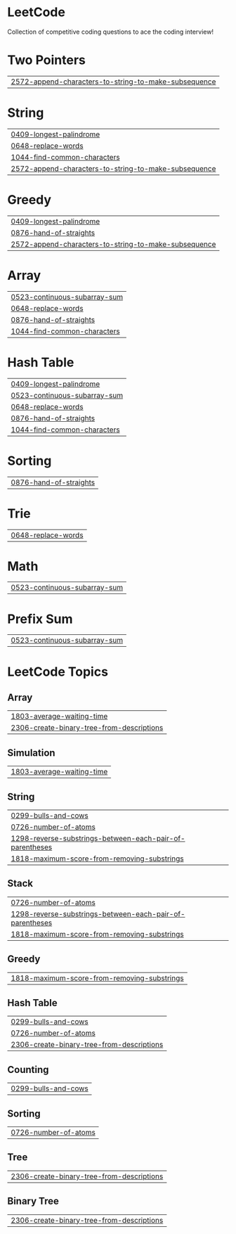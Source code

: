 # LeetCode
Collection of competitive coding questions to ace the coding interview!


# Two Pointers
|  |
| ------- |
| [2572-append-characters-to-string-to-make-subsequence](https://github.com/thekrishpatel/Competitive_coding/tree/master/2572-append-characters-to-string-to-make-subsequence) |
# String
|  |
| ------- |
| [0409-longest-palindrome](https://github.com/thekrishpatel/Competitive_coding/tree/master/0409-longest-palindrome) |
| [0648-replace-words](https://github.com/thekrishpatel/Competitive_coding/tree/master/0648-replace-words) |
| [1044-find-common-characters](https://github.com/thekrishpatel/Competitive_coding/tree/master/1044-find-common-characters) |
| [2572-append-characters-to-string-to-make-subsequence](https://github.com/thekrishpatel/Competitive_coding/tree/master/2572-append-characters-to-string-to-make-subsequence) |
# Greedy
|  |
| ------- |
| [0409-longest-palindrome](https://github.com/thekrishpatel/Competitive_coding/tree/master/0409-longest-palindrome) |
| [0876-hand-of-straights](https://github.com/thekrishpatel/Competitive_coding/tree/master/0876-hand-of-straights) |
| [2572-append-characters-to-string-to-make-subsequence](https://github.com/thekrishpatel/Competitive_coding/tree/master/2572-append-characters-to-string-to-make-subsequence) |
# Array
|  |
| ------- |
| [0523-continuous-subarray-sum](https://github.com/thekrishpatel/Competitive_coding/tree/master/0523-continuous-subarray-sum) |
| [0648-replace-words](https://github.com/thekrishpatel/Competitive_coding/tree/master/0648-replace-words) |
| [0876-hand-of-straights](https://github.com/thekrishpatel/Competitive_coding/tree/master/0876-hand-of-straights) |
| [1044-find-common-characters](https://github.com/thekrishpatel/Competitive_coding/tree/master/1044-find-common-characters) |
# Hash Table
|  |
| ------- |
| [0409-longest-palindrome](https://github.com/thekrishpatel/Competitive_coding/tree/master/0409-longest-palindrome) |
| [0523-continuous-subarray-sum](https://github.com/thekrishpatel/Competitive_coding/tree/master/0523-continuous-subarray-sum) |
| [0648-replace-words](https://github.com/thekrishpatel/Competitive_coding/tree/master/0648-replace-words) |
| [0876-hand-of-straights](https://github.com/thekrishpatel/Competitive_coding/tree/master/0876-hand-of-straights) |
| [1044-find-common-characters](https://github.com/thekrishpatel/Competitive_coding/tree/master/1044-find-common-characters) |
# Sorting
|  |
| ------- |
| [0876-hand-of-straights](https://github.com/thekrishpatel/Competitive_coding/tree/master/0876-hand-of-straights) |
# Trie
|  |
| ------- |
| [0648-replace-words](https://github.com/thekrishpatel/Competitive_coding/tree/master/0648-replace-words) |
# Math
|  |
| ------- |
| [0523-continuous-subarray-sum](https://github.com/thekrishpatel/Competitive_coding/tree/master/0523-continuous-subarray-sum) |
# Prefix Sum
|  |
| ------- |
| [0523-continuous-subarray-sum](https://github.com/thekrishpatel/Competitive_coding/tree/master/0523-continuous-subarray-sum) |
<!---LeetCode Topics Start-->
# LeetCode Topics
## Array
|  |
| ------- |
| [1803-average-waiting-time](https://github.com/thekrishpatel/Competitive_coding/tree/master/1803-average-waiting-time) |
| [2306-create-binary-tree-from-descriptions](https://github.com/thekrishpatel/Competitive_coding/tree/master/2306-create-binary-tree-from-descriptions) |
## Simulation
|  |
| ------- |
| [1803-average-waiting-time](https://github.com/thekrishpatel/Competitive_coding/tree/master/1803-average-waiting-time) |
## String
|  |
| ------- |
| [0299-bulls-and-cows](https://github.com/thekrishpatel/Competitive_coding/tree/master/0299-bulls-and-cows) |
| [0726-number-of-atoms](https://github.com/thekrishpatel/Competitive_coding/tree/master/0726-number-of-atoms) |
| [1298-reverse-substrings-between-each-pair-of-parentheses](https://github.com/thekrishpatel/Competitive_coding/tree/master/1298-reverse-substrings-between-each-pair-of-parentheses) |
| [1818-maximum-score-from-removing-substrings](https://github.com/thekrishpatel/Competitive_coding/tree/master/1818-maximum-score-from-removing-substrings) |
## Stack
|  |
| ------- |
| [0726-number-of-atoms](https://github.com/thekrishpatel/Competitive_coding/tree/master/0726-number-of-atoms) |
| [1298-reverse-substrings-between-each-pair-of-parentheses](https://github.com/thekrishpatel/Competitive_coding/tree/master/1298-reverse-substrings-between-each-pair-of-parentheses) |
| [1818-maximum-score-from-removing-substrings](https://github.com/thekrishpatel/Competitive_coding/tree/master/1818-maximum-score-from-removing-substrings) |
## Greedy
|  |
| ------- |
| [1818-maximum-score-from-removing-substrings](https://github.com/thekrishpatel/Competitive_coding/tree/master/1818-maximum-score-from-removing-substrings) |
## Hash Table
|  |
| ------- |
| [0299-bulls-and-cows](https://github.com/thekrishpatel/Competitive_coding/tree/master/0299-bulls-and-cows) |
| [0726-number-of-atoms](https://github.com/thekrishpatel/Competitive_coding/tree/master/0726-number-of-atoms) |
| [2306-create-binary-tree-from-descriptions](https://github.com/thekrishpatel/Competitive_coding/tree/master/2306-create-binary-tree-from-descriptions) |
## Counting
|  |
| ------- |
| [0299-bulls-and-cows](https://github.com/thekrishpatel/Competitive_coding/tree/master/0299-bulls-and-cows) |
## Sorting
|  |
| ------- |
| [0726-number-of-atoms](https://github.com/thekrishpatel/Competitive_coding/tree/master/0726-number-of-atoms) |
## Tree
|  |
| ------- |
| [2306-create-binary-tree-from-descriptions](https://github.com/thekrishpatel/Competitive_coding/tree/master/2306-create-binary-tree-from-descriptions) |
## Binary Tree
|  |
| ------- |
| [2306-create-binary-tree-from-descriptions](https://github.com/thekrishpatel/Competitive_coding/tree/master/2306-create-binary-tree-from-descriptions) |
<!---LeetCode Topics End-->